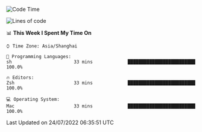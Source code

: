 <!--START_SECTION:waka-->
![Code Time](http://img.shields.io/badge/Code%20Time-747%20hrs%2053%20mins-blue)

![Lines of code](https://img.shields.io/badge/From%20Hello%20World%20I%27ve%20Written-22%20Thousand%20lines%20of%20code-blue)

📊 **This Week I Spent My Time On** 

```text
⌚︎ Time Zone: Asia/Shanghai

💬 Programming Languages: 
sh                       33 mins             █████████████████████████   100.0%

🔥 Editors: 
Zsh                      33 mins             █████████████████████████   100.0%

💻 Operating System: 
Mac                      33 mins             █████████████████████████   100.0%

```


 Last Updated on 24/07/2022 06:35:51 UTC
<!--END_SECTION:waka-->
